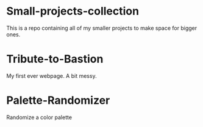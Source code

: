 # Small-projects-collection
This is a repo containing all of my smaller projects to make space for bigger ones.
# Tribute-to-Bastion

My first ever webpage. A bit messy.
# Palette-Randomizer
Randomize a color palette
